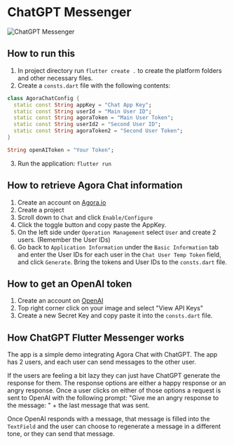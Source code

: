 # ChatGPT Messenger

![ChatGPT Messenger](output.gif)

## How to run this
1. In project directory run `flutter create .` to create the platform folders and other necessary files.
2. Create a `consts.dart` file with the following contents:
```dart
class AgoraChatConfig {
  static const String appKey = "Chat App Key";
  static const String userId = "Main User ID";
  static const String agoraToken = "Main User Token";
  static const String userId2 = "Second User ID";
  static const String agoraToken2 = "Second User Token";
}

String openAIToken = "Your Token";

```
3. Run the application: `flutter run`

## How to retrieve Agora Chat information
1. Create an account on [Agora.io](https://console.agora.io/)
2. Create a project
3. Scroll down to `Chat` and click `Enable/Configure` 
4. Click the toggle button and copy paste the AppKey.
5. On the left side under `Operation Management` select `User` and create 2 users. (Remember the User IDs)
6. Go back to `Application Information` under the `Basic Information` tab and enter the User IDs for each user in the `Chat User Temp Token` field, and click `Generate`. Bring the tokens and User IDs to the `consts.dart` file.

## How to get an OpenAI token
1. Create an account on [OpenAI](https://platform.openai.com/)
2. Top right corner click on your image and select "View API Keys"
3. Create a new Secret Key and copy paste it into the `consts.dart` file.

## How ChatGPT Flutter Messenger works
The app is a simple demo integrating Agora Chat with ChatGPT. The app has 2 users, and each user can send messages to the other user. 

If the users are feeling a bit lazy they can just have ChatGPT generate the response for them. The response options are either a happy response or an angry response. Once a user clicks on either of those options a request is sent to OpenAI with the following prompt: "Give me an angry response to the message: " + the last message that was sent.

Once OpenAI responds with a message, that message is filled into the `TextField` and the user can choose to regenerate a message in a different tone, or they can send that message.